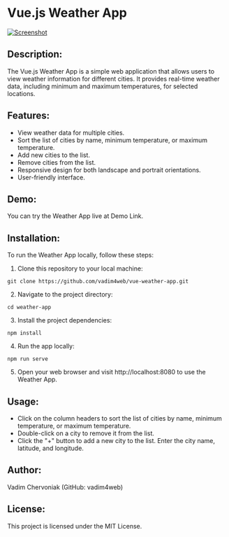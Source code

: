 # Vue.js Weather App

[![Screenshot](https://github.com/vadim4web/vue-weather-app/blob/main/screen.png)](https://vadim4web.github.io/vue-weather-app/)

## Description:
The Vue.js Weather App is a simple web application that allows users to view weather information for different cities. It provides real-time weather data, including minimum and maximum temperatures, for selected locations.

## Features:
- View weather data for multiple cities.
- Sort the list of cities by name, minimum temperature, or maximum temperature.
- Add new cities to the list.
- Remove cities from the list.
- Responsive design for both landscape and portrait orientations.
- User-friendly interface.

## Demo:
You can try the Weather App live at Demo Link.

## Installation:
To run the Weather App locally, follow these steps:
1. Clone this repository to your local machine:
```shell
git clone https://github.com/vadim4web/vue-weather-app.git
```
2. Navigate to the project directory:
```shell
cd weather-app
```
3. Install the project dependencies:
```shell
npm install
```
4. Run the app locally:
```shell
npm run serve
```
5. Open your web browser and visit http://localhost:8080 to use the Weather App.

## Usage:
- Click on the column headers to sort the list of cities by name, minimum temperature, or maximum temperature.
- Double-click on a city to remove it from the list.
- Click the "+" button to add a new city to the list. Enter the city name, latitude, and longitude.

## Author:
Vadim Chervoniak (GitHub: vadim4web)

## License:
This project is licensed under the MIT License.
